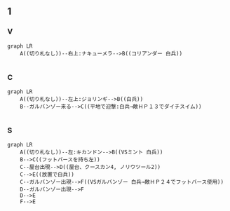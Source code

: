 ## 1
### V
```mermaid
graph LR
	A((切り札なし))--右上:ナキューメラ-->B((コリアンダー 白兵))
	
```
### C
```mermaid
graph LR
	A((切り札なし))--左上:ジョリンギ-->B((白兵))
	B--ガルバンゾー来る-->C((平地で迎撃:白兵→敵ＨＰ１３でダイチスイム))
	
```
### S
```mermaid
graph LR
	A((切り札なし))--左:キカンドン-->B((VSミント 白兵))
	B-->C((フットバースを持ち左))
	C--屋台出現-->D((屋台、クースカン4, ノリウツール2))
	C-->E((放置で白兵))
	C--ガルバンゾー出現-->F((VSガルバンゾー 白兵→敵ＨＰ２４でフットバース使用))
	D--ガルバンゾー出現-->F
	D-->E
	F-->E
```
